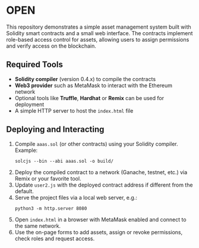 # OPEN

This repository demonstrates a simple asset management system built with Solidity smart contracts and a small web interface. The contracts implement role-based access control for assets, allowing users to assign permissions and verify access on the blockchain.

## Required Tools

- **Solidity compiler** (version 0.4.x) to compile the contracts
- **Web3 provider** such as MetaMask to interact with the Ethereum network
- Optional tools like **Truffle**, **Hardhat** or **Remix** can be used for deployment
- A simple HTTP server to host the `index.html` file

## Deploying and Interacting

1. Compile `aaas.sol` (or other contracts) using your Solidity compiler. Example:
   ```
   solcjs --bin --abi aaas.sol -o build/
   ```
2. Deploy the compiled contract to a network (Ganache, testnet, etc.) via Remix or your favorite tool.
3. Update `user2.js` with the deployed contract address if different from the default.
4. Serve the project files via a local web server, e.g.:
   ```
   python3 -m http.server 8080
   ```
5. Open `index.html` in a browser with MetaMask enabled and connect to the same network.
6. Use the on-page forms to add assets, assign or revoke permissions, check roles and request access.
